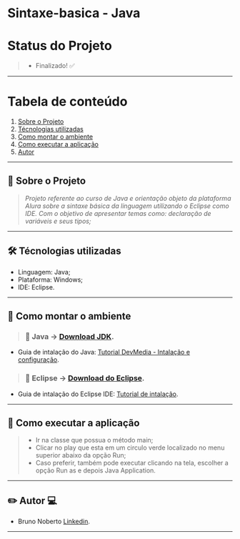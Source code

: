 # Sintaxe-basica - Java

# Status do Projeto
> - Finalizado! :white_check_mark:

*******
# Tabela de conteúdo
1. [Sobre o Projeto](#sobre)
2. [Técnologias utilizadas](#ferramentas)
3. [Como montar o ambiente](#ambiente)
4. [Como executar a aplicação](#execucao)
5. [Autor](#autor)

*******

<div id='sobre'/>

## :file_folder: Sobre o Projeto
>*Projeto referente ao curso de Java e orientação objeto da plataforma Alura sobre a sintaxe básica da linguagem utilizando o Eclipse como IDE.
Com o objetivo de apresentar temas como: declaração de variáveis e seus tipos;*

*******

<div id='ferramentas'/>

## 🛠 Técnologias utilizadas
- Linguagem: Java;
- Plataforma: Windows;
- IDE: Eclipse.

*******

<div id='ambiente'/>

## :file_folder: Como montar o ambiente

> ### :pushpin: Java -> [Download JDK](https://www.oracle.com/java/technologies/javase-downloads.html).
- Guia de intalação do Java: [Tutorial DevMedia - Intalação e configuração](https://www.devmedia.com.br/instalacao-e-configuracao-do-pacote-java-jdk/23749).

> ### :pushpin: Eclipse -> [Download do Eclipse](https://www.eclipse.org/).
- Guia de intalação do Eclipse IDE: [Tutorial de intalação](https://medium.com/danielpadua/java-spring-boot-eclipse-7a1c4c364839).

*******

<div id='execucao'/>

## :file_folder: Como executar a aplicação
> - Ir na classe que possua o método main;
> - Clicar no play que esta em um circulo verde localizado no menu superior abaixo da opção Run;
> - Caso preferir, também pode executar clicando na tela, escolher a opção Run as e depois Java Application.

*******

<div id='autor'/>

## :pencil2: Autor :computer:
- Bruno Noberto [Linkedin](https://www.linkedin.com/in/bruno-noberto/).
*******
